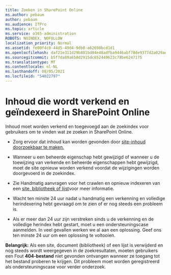 ```yaml
---
title: Zoeken in SharePoint Online
ms.author: pebaum
author: pebaum
ms.audience: ITPro
ms.topic: article
ms.service: o365-administration
ROBOTS: NOINDEX, NOFOLLOW
localization_priority: Normal
ms.assetid: fe00f4c0-44d5-49d4-9db0-a62698bcd1d1
ms.openlocfilehash: daf21e311d29b801bd04e48adfba9446abf78de9377d2a029aebccbac3910c62
ms.sourcegitcommit: b5f7da89a650d2915dc652449623c78be6247175
ms.translationtype: MT
ms.contentlocale: nl-NL
ms.lasthandoff: 08/05/2021
ms.locfileid: "54022797"
---
```

# <a name="content-crawling-and-indexing-in-sharepoint-online"></a>Inhoud die wordt verkend en geïndexeerd in SharePoint Online

Inhoud moet worden verkend en toegevoegd aan de zoekindex voor gebruikers om te vinden wat ze zoeken in SharePoint Online.

- Zorg ervoor dat inhoud kan worden gevonden door [site-inhoud doorzoekbaar te maken.](https://docs.microsoft.com/sharepoint/make-site-content-searchable)

- Wanneer u een beheerde eigenschap hebt gewijzigd of wanneer u de toewijzing van verkende en beheerde eigenschappen hebt gewijzigd, moet de site opnieuw worden verkend voordat de wijzigingen worden doorgevoerd in de zoekindex.

- Zie Handmatig aanvragen voor het crawlen en opnieuw indexeren van een [site, bibliotheek of lijst](https://docs.microsoft.com/sharepoint/crawl-site-content)voor meer informatie.

- Wacht ten minste 24 uur nadat u handmatig een verkenning en volledige herindexering hebt gevraagd om te zien of er nog steeds een probleem is.

- Als er meer dan 24 uur zijn verstreken sinds u de verkenning en de volledige herindex hebt gestart, moet u een ondersteuningscase aanmelden. In veel gevallen werken we al aan een oplossing. Geef ons ten minste 24 uur om een oplossing te voltooien.

**Belangrijk:** Als een site, document (bibliotheek) of een lijst is verwijderd en nog steeds wordt weergegeven in de zoekresultaten, moeten gebruikers een Fout **404-bestand** niet gevonden ontvangen wanneer ze toegang tot het bestand proberen te krijgen. Dit probleem moet worden geregistreerd als ondersteuningscase voor verder onderzoek.



